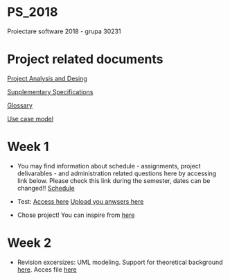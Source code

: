 # PS_2018
Proiectare software 2018 - grupa 30231

# Project related documents
 [Project Analysis and Desing](https://drive.google.com/file/d/1JzNvXCr_36rPIF7s0JuTQiWnGHtUoCam/view?usp=sharing)
 
 [Supplementary Specifications](https://drive.google.com/file/d/1nc161lijkAYJ8SRNBhwlFLLYZ6p49jDD/view?usp=sharing)
 
 [Glossary](https://drive.google.com/file/d/1bCT0qZmYhrt_Ap_kHK8KQ_hRl7sHw2VG/view?usp=sharing)
  
 [Use case model](https://drive.google.com/file/d/1T_HNz-RiXSCpZovbffgBsZcYgBx3mXab/view?usp=sharing)

# Week 1
- You may find information about schedule - assignments, project delivarables - and administration related questions here by accessing link below. Please check this link during the semester, dates can be changed!! [Schedule](https://drive.google.com/file/d/1DRnOf94Xou4uGvv1vDfNQ3rIFCJjTzB0/view?usp=sharing)
- Test: 
[Access here](https://docs.google.com/document/d/1eu_w3ukfNmzcPC5XktCMpwQFu_rq3E1iGYIJeMCBcPY/edit?usp=sharing)
[Upload you anwsers here](https://drive.google.com/drive/folders/1qCOaBFek8vP2LhTdBdsrmTihF7bHJME_?usp=sharing)

- Chose project! You can inspire from [here](https://drive.google.com/file/d/1JdUh7WM-lYFaM3KVVRG9aDPY_MBrocaO/view?usp=sharing)

# Week 2
- Revision excersizes: UML modeling. Support for theoretical background [here](https://drive.google.com/open?id=1BNBxaNn2QM-X51MexlzrdxKueulWKXvN). Acces file [here](https://drive.google.com/open?id=17a0_v45DD4_xZExbDE7kp8FthM1FMiwp)
